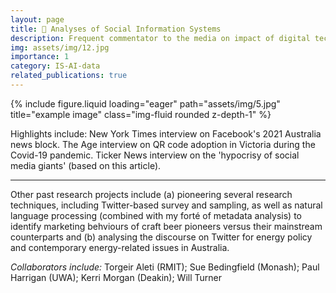 ```yaml
---
layout: page
title: 💬 Analyses of Social Information Systems
description: Frequent commentator to the media on impact of digital technologies - from a combined usability/philosophical/information systems perspective. 
img: assets/img/12.jpg
importance: 1
category: IS-AI-data
related_publications: true
---
```



<div class="row">
    <div class="col-sm mt-3 mt-md-0">
        {% include figure.liquid loading="eager" path="assets/img/5.jpg" title="example image" class="img-fluid rounded z-depth-1" %}
    </div>
</div>

Highlights include:
New York Times interview on Facebook's 2021 Australia news block.
The Age interview on QR code adoption in Victoria during the Covid-19 pandemic.
Ticker News interview on the 'hypocrisy of social media giants' (based on this article).

<hr/>

Other past research projects include (a) pioneering several research techniques, including Twitter-based survey and sampling, as well as natural language processing (combined with my forté of metadata analysis) to identify marketing behviours of craft beer pioneers versus their mainstream counterparts and (b) analysing the discourse on Twitter for energy policy and contemporary energy-related issues in Australia. 

*Collaborators include:* Torgeir Aleti (RMIT); Sue Bedingfield (Monash); Paul Harrigan (UWA); Kerri Morgan (Deakin); Will Turner
